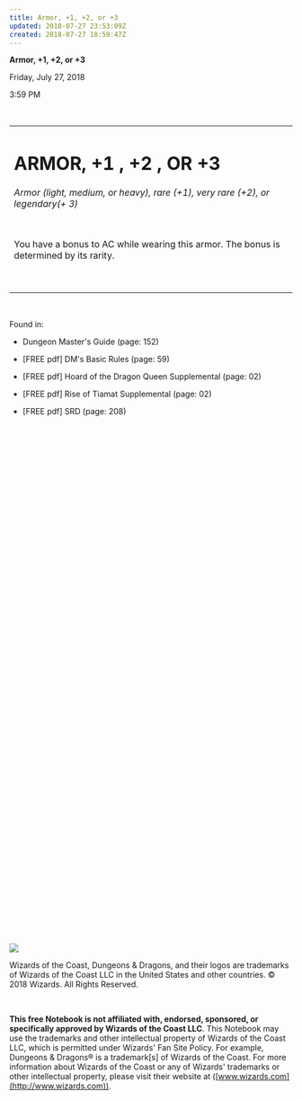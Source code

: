 ```yaml
---
title: Armor, +1, +2, or +3
updated: 2018-07-27 23:53:09Z
created: 2018-07-27 18:59:47Z
---
```


**Armor, +1, +2, or +3**

Friday, July 27, 2018

3:59 PM

 

<table><tbody><tr class="odd"><td><h1 id="armor-1-2-or-3"><strong>ARMOR, +1 , +2 , OR +3</strong></h1><p><em>Armor (light, medium, or heavy), rare (+1), very rare (+2), or legendary(+ 3)</em></p><p> </p><p>You have a bonus to AC while wearing this armor. The bonus is determined by its rarity.</p><p> </p></td></tr></tbody></table>

 

Found in:

-   Dungeon Master's Guide (page: 152)

-   \[FREE pdf\] DM's Basic Rules (page: 59)

-   \[FREE pdf\] Hoard of the Dragon Queen Supplemental (page: 02)

-   \[FREE pdf\] Rise of Tiamat Supplemental (page: 02)

-   \[FREE pdf\] SRD (page: 208)

 

##  

 

 

 

 

 

 

 

 

 

 

 

 

 

 

 

 

 

 

 

 

 

 

 

 

 

 

 

![](tmp\media\image1.png)

Wizards of the Coast, Dungeons & Dragons, and their logos are trademarks of Wizards of the Coast LLC in the United States and other countries. © 2018 Wizards. All Rights Reserved.

 

**This free Notebook is not affiliated with, endorsed, sponsored, or specifically approved by Wizards of the Coast LLC**. This Notebook may use the trademarks and other intellectual property of Wizards of the Coast LLC, which is permitted under Wizards' Fan Site Policy. For example, Dungeons & Dragons® is a trademark\[s\] of Wizards of the Coast. For more information about Wizards of the Coast or any of Wizards' trademarks or other intellectual property, please visit their website at ([www.wizards.com](http://www.wizards.com)).
